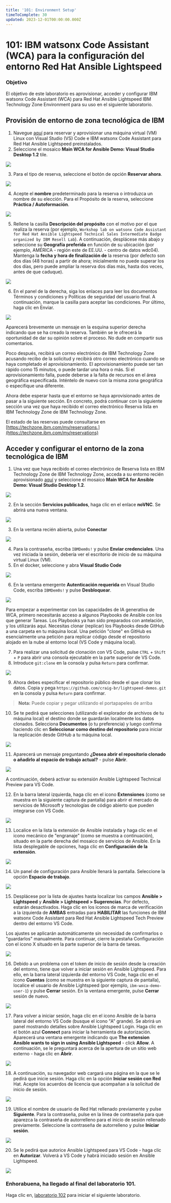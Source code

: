 ```yaml
---
title: '101: Environment Setup'
timeToComplete: 30
updated: 2023-12-01T00:00:00.000Z
---
```

# 101: IBM watsonx Code Assistant (WCA) para la configuración del entorno Red Hat Ansible Lightspeed

### Objetivo

El objetivo de este laboratorio es aprovisionar, acceder y configurar IBM watsonx Code Assistant (WCA) para Red Hat Ansible Lightspeed IBM Technology Zone Environment para su uso en el siguiente laboratorio.

## Provisión de entorno de zona tecnológica de IBM

1.  Navegue [aquí](https://techzone.ibm.com/collection/ibm-watson-x-code-assistant-for-ansible-lightspeed/environments) para reservar y aprovisionar una máquina virtual (VM) Linux con Visual Studio (VS) Code e IBM watsonx Code Assistant para Red Hat Ansible Lightspeed preinstalados.
2.  Seleccione el mosaico **Main WCA for Ansible Demo: Visual Studio Desktop 1.2** tile.

![](./images/techzone-tile.png)

3.  Para el tipo de reserva, seleccione el botón de opción **Reservar ahora**.

![](./images/techzone-reserve-now.png)

4.  Acepte el **nombre** predeterminado para la reserva o introduzca un nombre de su elección. Para el Propósito de la reserva, seleccione **Práctica / Autoformación**.

![](./images/techzone-name-purpose.png)

5.  Rellene la casilla **Descripción del propósito** con el motivo por el que realiza la reserva (por ejemplo, `Workshop lab on watsonx Code Assistant for Red Hat Ansible Lightspeed Technical Sales Intermediate Badge organized by IBM Resell Lab`). A continuación, desplácese más abajo y seleccione su **Geografía preferida** en función de su ubicación (por ejemplo, AMÉRICA - región este de EE.UU. - centro de datos wdc04). Mantenga la **fecha y hora de finalización de** la reserva (por defecto son dos días (48 horas) a partir de ahora; inicialmente no puede superar los dos días, pero puede ampliar la reserva dos días más, hasta dos veces, antes de que caduque).

![](./images/techzone-description-geography-datetime.png)

6.  En el panel de la derecha, siga los enlaces para leer los documentos Términos y condiciones y Políticas de seguridad del usuario final. A continuación, marque la casilla para aceptar las condiciones. Por último, haga clic en Enviar.

![](./images/techzone-agree-submit.png)

Aparecerá brevemente un mensaje en la esquina superior derecha indicando que se ha creado la reserva. También se le ofrecerá la oportunidad de dar su opinión sobre el proceso. No dude en compartir sus comentarios.

Poco después, recibirá un correo electrónico de IBM Technology Zone acusando recibo de la solicitud y recibirá otro correo electrónico cuando se haya completado el aprovisionamiento. El aprovisionamiento puede ser tan rápido como 15 minutos, o puede tardar una hora o más. Si el aprovisionamiento falla, puede deberse a la falta de recursos en el área geográfica especificada. Inténtelo de nuevo con la misma zona geográfica o especifique una diferente.

Ahora debe esperar hasta que el entorno se haya aprovisionado antes de pasar a la siguiente sección. En concreto, podrá continuar con la siguiente sección una vez que haya recibido el correo electrónico Reserva lista en IBM Technology Zone de IBM Technology Zone.

El estado de las reservas puede consultarse en [https://techzone.ibm.com/my/reservations.](https://techzone.ibm.com/my/reservations)

## Acceder y configurar el entorno de la zona tecnológica de IBM

1.  Una vez que haya recibido el correo electrónico de Reserva lista en IBM Technology Zone de IBM Technology Zone, acceda a su entorno recién aprovisionado [aquí](https://techzone.ibm.com/my/reservations) y seleccione el mosaico **Main WCA for Ansible Demo: Visual Studio Desktop 1.2**.

![](./images/techzone-reservation.png)

2.  En la sección **Servicios publicados**, haga clic en el enlace **noVNC**. Se abrirá una nueva ventana.

![](./images/techzone-novnc.png)

3.  En la ventana recién abierta, pulse **Conectar**

![](./images/novnc-connect.png)

4.  Para la contraseña, escriba `IBMDem0s!` y pulse **Enviar credenciales**. Una vez iniciada la sesión, debería ver el escritorio de inicio de su máquina virtual Linux (VM).
5.  En el docker, seleccione y abra **Visual Studio Code**

![](./images/vm-vsc.png)

6.  En la ventana emergente **Autenticación requerida** en Visual Studio Code, escriba `IBMDem0s!` y pulse **Desbloquear**.

![](./images/vsc-authentication.png)

Para empezar a experimentar con las capacidades de IA generativa de WCA, primero necesitarás acceso a algunos Playbooks de Ansible con los que generar Tareas. Los Playbooks ya han sido preparados con antelación, y los utilizarás aquí. Necesitas clonar (replicar) los Playbooks desde GitHub a una carpeta en tu máquina local. Una petición "clone" en GitHub es esencialmente una petición para replicar código desde el repositorio alojado en la nube al entorno local (VS Code y máquina local).

7.  Para realizar una solicitud de clonación con VS Code, pulse `CTRL` + `Shift` + `P` para abrir una consola ejecutable en la parte superior de VS Code.
8.  Introduce `git:clone` en la consola y pulsa `Return` para confirmar.

![](./images/vsc-gitclone.png)

9.  Ahora debes especificar el repositorio público desde el que clonar los datos. Copia y pega `https://github.com/craig-br/lightspeed-demos.git` en la consola y pulsa `Return` para confirmar.

> **Nota:** Puede copiar y pegar utilizando el portapapeles de arriba

10. Se te pedirá que selecciones (utilizando el explorador de archivos de tu máquina local) el destino donde se guardarán localmente los datos clonados. Selecciona **Documentos** (o tu preferencia) y luego confirma haciendo clic en **Seleccionar como destino del repositorio** para iniciar la replicación desde GitHub a tu máquina local.

![](./images/cloned-data-location.png)

11. Aparecerá un mensaje preguntando **¿Desea abrir el repositorio clonado o añadirlo al espacio de trabajo actual?** - pulse **Abrir**.

![](./images/open-clone-prompt.png)

A continuación, deberá activar su extensión Ansible Lightspeed Technical Preview para VS Code.

12. En la barra lateral izquierda, haga clic en el icono **Extensiones** (como se muestra en la siguiente captura de pantalla) para abrir el mercado de servicios de Microsoft y tecnologías de código abierto que pueden integrarse con VS Code.

![](./images/vsc-sidebar-extensions.png)

13. Localice en la lista la extensión de Ansible instalada y haga clic en el icono mecánico de "engranaje" (como se muestra a continuación), situado en la parte derecha del mosaico de servicios de Ansible. En la lista desplegable de opciones, haga clic en **Configuración de la extensión**.

![](./images/ansible-extension.png)

14. Un panel de configuración para Ansible llenará la pantalla. Seleccione la opción **Espacio de trabajo**.

![](./images/ansible-workspace.png)

15. Desplácese por la lista de ajustes hasta localizar los campos **Ansible > Lightspeed** y **Ansible > Lightspeed > Sugerencias**. Por defecto, estarán desactivados. Haga clic en los iconos de marca de verificación a la izquierda de **AMBAS** entradas para **HABILITAR** las funciones de IBM watsonx Code Assistant para Red Hat Ansible Lightspeed Tech Preview dentro del entorno VS Code.

Los ajustes se aplicarán automáticamente sin necesidad de confirmarlos o "guardarlos" manualmente. Para continuar, cierre la pestaña Configuración con el icono X situado en la parte superior de la barra de tareas.

![](./images/ansible-settings.png)

16. Debido a un problema con el token de inicio de sesión desde la creación del entorno, tiene que volver a iniciar sesión en Ansible Lightspeed. Para ello, en la barra lateral izquierda del entorno VS Code, haga clic en el icono **Cuentas** (como se muestra en la siguiente captura de pantalla), localice el usuario de Ansible Lightspeed (por ejemplo, `ibm-wxca-demo-user-1`) y pulse **Cerrar** sesión. En la ventana emergente, pulse **Cerrar** sesión de nuevo.

![](./images/ansible-logout.png)

17. Para volver a iniciar sesión, haga clic en el icono Ansible de la barra lateral del entorno VS Code (busque el icono "A" grande). Se abrirá un panel mostrando detalles sobre Ansible Lightspeed Login. Haga clic en el botón azul **Connect** para iniciar la herramienta de autorización. Aparecerá una ventana emergente indicando que **The extension Ansible wants to sign in using Ansible Lightspeed** - click **Allow**. A continuación, se le preguntará acerca de la apertura de un sitio web externo - haga clic en **Abrir**.

![](./images/ansible-login.png)

18. A continuación, su navegador web cargará una página en la que se le pedirá que inicie sesión. Haga clic en la opción **Iniciar sesión con Red** Hat. Acepte los acuerdos de licencia que acompañan a la solicitud de inicio de sesión.

![](./images/browser-login.png)

19. Utilice el nombre de usuario de Red Hat rellenado previamente y pulse **Siguiente**. Para la contraseña, pulse en la línea de contraseña para que aparezca la contraseña de autorrelleno para el inicio de sesión rellenado previamente. Seleccione la contraseña de autorrelleno y pulse **Iniciar sesión**.

![](./images/browser-password.png)

20. Se le pedirá que autorice Ansible Lightspeed para VS Code - haga clic en **Autorizar**. Volverá a VS Code y habrá iniciado sesión en Ansible Lightspeed.

![](./images/browser-authorize.png)

### Enhorabuena, ha llegado al final del laboratorio 101.

Haga clic en, [laboratorio 102](/watsonx/codeassistant/102) para iniciar el siguiente laboratorio.
